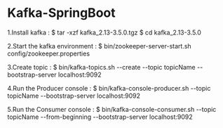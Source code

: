 # Kafka-SpringBoot
1.Install kafka : 
$ tar -xzf kafka_2.13-3.5.0.tgz
$ cd kafka_2.13-3.5.0

2.Start the kafka environment : 
$ bin/zookeeper-server-start.sh config/zookeeper.properties

3.Create topic : 
$ bin/kafka-topics.sh --create --topic topicName --bootstrap-server localhost:9092

4.Run the Producer console : 
$ bin/kafka-console-producer.sh --topic topicName --bootstrap-server localhost:9092

5.Run the Consumer console : 
$ bin/kafka-console-consumer.sh --topic topicName --from-beginning --bootstrap-server localhost:9092
